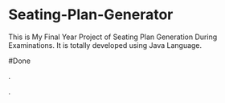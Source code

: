 # Seating-Plan-Generator

This is My Final Year Project of Seating Plan Generation During Examinations. It is totally developed using Java Language.
























































#Done










































































































.




































































































































































































































































































































































































































































































.






































